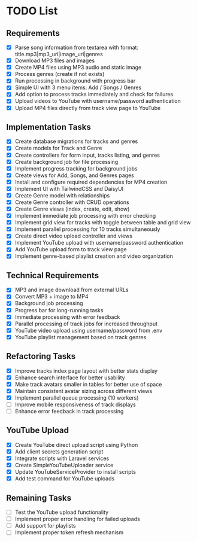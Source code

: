 # TODO List

## Requirements
- [x] Parse song information from textarea with format: title.mp3|mp3_url|image_url|genres
- [x] Download MP3 files and images
- [x] Create MP4 files using MP3 audio and static image
- [x] Process genres (create if not exists)
- [x] Run processing in background with progress bar
- [x] Simple UI with 3 menu items: Add / Songs / Genres
- [x] Add option to process tracks immediately and check for failures
- [x] Upload videos to YouTube with username/password authentication
- [x] Upload MP4 files directly from track view page to YouTube

## Implementation Tasks
- [x] Create database migrations for tracks and genres
- [x] Create models for Track and Genre
- [x] Create controllers for form input, tracks listing, and genres
- [x] Create background job for file processing
- [x] Implement progress tracking for background jobs
- [x] Create views for Add, Songs, and Genres pages
- [x] Install and configure required dependencies for MP4 creation
- [x] Implement UI with TailwindCSS and DaisyUI
- [x] Create Genre model with relationships
- [x] Create Genre controller with CRUD operations
- [x] Create Genre views (index, create, edit, show)
- [x] Implement immediate job processing with error checking
- [x] Implement grid view for tracks with toggle between table and grid view
- [x] Implement parallel processing for 10 tracks simultaneously
- [x] Create direct video upload controller and views
- [x] Implement YouTube upload with username/password authentication
- [x] Add YouTube upload form to track view page
- [x] Implement genre-based playlist creation and video organization

## Technical Requirements
- [x] MP3 and image download from external URLs
- [x] Convert MP3 + image to MP4
- [x] Background job processing
- [x] Progress bar for long-running tasks
- [x] Immediate processing with error feedback
- [x] Parallel processing of track jobs for increased throughput
- [x] YouTube video upload using username/password from .env
- [x] YouTube playlist management based on track genres

## Refactoring Tasks
- [x] Improve tracks index page layout with better stats display
- [x] Enhance search interface for better usability
- [x] Make track avatars smaller in tables for better use of space
- [x] Maintain consistent avatar sizing across different views
- [x] Implement parallel queue processing (10 workers)
- [ ] Improve mobile responsiveness of track displays
- [ ] Enhance error feedback in track processing

## YouTube Upload

- [x] Create YouTube direct upload script using Python
- [x] Add client secrets generation script
- [x] Integrate scripts with Laravel services
- [x] Create SimpleYouTubeUploader service
- [x] Update YouTubeServiceProvider to install scripts
- [x] Add test command for YouTube uploads

## Remaining Tasks

- [ ] Test the YouTube upload functionality
- [ ] Implement proper error handling for failed uploads
- [ ] Add support for playlists
- [ ] Implement proper token refresh mechanism
